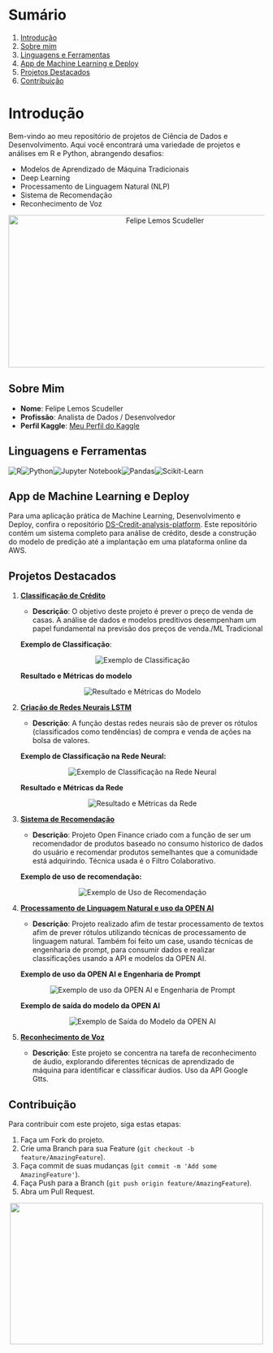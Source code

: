 # Sumário

1. [Introdução](#Introdução)
2. [Sobre mim](#Sobre-mim)
3. [Linguagens e Ferramentas](#Linguagens-e-Ferramentas)
4. [App de Machine Learning e Deploy](#App-de-Machine-Learning-e-Deploy)
5. [Projetos Destacados](#Projetos-Destacados)
6. [Contribuição](#Contribuição)

# Introdução

Bem-vindo ao meu repositório de projetos de Ciência de Dados e Desenvolvimento. Aqui você encontrará uma variedade de projetos e análises em R e Python, abrangendo desafios:

- Modelos de Aprendizado de Máquina Tradicionais
- Deep Learning
- Processamento de Linguagem Natural (NLP)
- Sistema de Recomendação
- Reconhecimento de Voz

<div style="text-align: center;">
  <img src="https://images.ctfassets.net/3viuren4us1n/6Uc2KZoG6vTJ2c5xGCxNTb/2461a7b51b9164b9a2b35f42e8c6152e/Games-Data.jpg" alt="Felipe Lemos Scudeller" width="600" height="300">
</div>

## Sobre Mim

- **Nome**: Felipe Lemos Scudeller
- **Profissão**: Analista de Dados / Desenvolvedor
- **Perfil Kaggle**: [Meu Perfil do Kaggle](https://www.kaggle.com/gajshield)

## Linguagens e Ferramentas
![R](https://img.shields.io/badge/R-276DC3?style=for-the-badge&logo=R&logoColor=white)![Python](https://img.shields.io/badge/Python-3776AB?style=for-the-badge&logo=python&logoColor=white)![Jupyter Notebook](https://img.shields.io/badge/Jupyter-Notebook-F37626?style=for-the-badge&logo=jupyter&logoColor=white)![Pandas](https://img.shields.io/badge/Pandas-150458?style=for-the-badge&logo=pandas&logoColor=white)![Scikit-Learn](https://img.shields.io/badge/Scikit--Learn-F7931E?style=for-the-badge&logo=scikit-learn&logoColor=white)

## App de Machine Learning e Deploy

Para uma aplicação prática de Machine Learning, Desenvolvimento e Deploy, confira o repositório [DS-Credit-analysis-platform](https://github.com/scudellerlemos/-DS-Credit-analysis-platform). Este repositório contém um sistema completo para análise de crédito, desde a construção do modelo de predição até a implantação em uma plataforma online da AWS.

## Projetos Destacados

1. **[Classificação de Crédito](https://github.com/scudellerlemos/Machine-Learning-Projects/blob/main/Kaggle%20Challenges/Classification_and_Clusters.ipynb)**
   - **Descrição**: O objetivo deste projeto é prever o preço de venda de casas. A análise de dados e modelos preditivos desempenham um papel fundamental na previsão dos preços de venda./ML Tradicional

   **Exemplo de Classificação**:

   <div align="center">
     <img src="https://raw.githubusercontent.com/scudellerlemos/Machine-Learning-Projects/main/Kaggle%20Challenges/Exemplos/Exemplo_credito_target.png" alt="Exemplo de Classificação">
   </div>

   **Resultado e Métricas do modelo**

   <div align="center">
     <img src="https://github.com/scudellerlemos/Machine-Learning-Projects/blob/main/Kaggle%20Challenges/Exemplos/Exemplo_previsao_modelo_metricas.png" alt="Resultado e Métricas do Modelo">
   </div>

2. **[Criação de Redes Neurais LSTM](https://github.com/scudellerlemos/Machine-Learning-Projects/tree/main/Deep%20Learning%20-%20NN/Entrega%20final)**
   - **Descrição**: A função destas redes neurais são de prever os rótulos (classificados como tendências) de compra e venda de ações na bolsa de valores.

   **Exemplo de Classificação na Rede Neural:**

   <div align="center">
     <img src="https://github.com/scudellerlemos/Machine-Learning-Projects/blob/main/Deep%20Learning%20-%20NN/Entrega%20final/Exemplo/Exemplo_entrada_target.png" alt="Exemplo de Classificação na Rede Neural">
   </div>

   **Resultado e Métricas da Rede**

   <div align="center">
     <img src="https://github.com/scudellerlemos/Machine-Learning-Projects/blob/main/Deep%20Learning%20-%20NN/Entrega%20final/Exemplo/Exemplo_resultado_previsao_metricas.png" alt="Resultado e Métricas da Rede">
   </div>

3. **[Sistema de Recomendação](https://github.com/scudellerlemos/Machine-Learning-Projects/tree/main/Recommendation%20System)**
   - **Descrição**: Projeto Open Finance criado com a função de ser um recomendador de produtos baseado no consumo historico de dados do usuário e recomendar produtos semelhantes que a comunidade está adquirindo. Técnica usada é o Filtro Colaborativo.

   **Exemplo de uso de recomendação:**

   <div align="center">
     <img src="https://github.com/scudellerlemos/Machine-Learning-Projects/blob/main/Recommendation%20System/Exemplo.png" alt="Exemplo de Uso de Recomendação">
   </div>

4. **[Processamento de Linguagem Natural e uso da OPEN AI](https://github.com/scudellerlemos/Machine-Learning-Projects/tree/main/NLP)**
   - **Descrição**: Projeto realizado afim de testar processamento de textos afim de prever rótulos utilizando técnicas de processamento de linguagem natural. Também foi feito um case, usando técnicas de engenharia de prompt, para consumir dados e realizar classificações usando a API e modelos da OPEN AI.

   **Exemplo de uso da OPEN AI e Engenharia de Prompt**

   <div align="center">
     <img src="https://github.com/scudellerlemos/Machine-Learning-Projects/blob/main/NLP/Exemplos/NLP_Exemplo_OPEN_AI_CONSUMO_API_ENG_PROMPT.png" alt="Exemplo de uso da OPEN AI e Engenharia de Prompt">
   </div>

   **Exemplo de saída do modelo da OPEN AI**

   <div align="center">
     <img src="https://github.com/scudellerlemos/Machine-Learning-Projects/blob/main/NLP/Exemplos/NLP_EXEMPLO_OPEN_AI_SAIDA.png" alt="Exemplo de Saída do Modelo da OPEN AI">
   </div>

5. **[Reconhecimento de Voz](https://github.com/scudellerlemos/Machine-Learning-Projects/tree/main/Audio%20Recognition)**
   - **Descrição**: Este projeto se concentra na tarefa de reconhecimento de áudio, explorando diferentes técnicas de aprendizado de máquina para identificar e classificar áudios. Uso da API Google Gtts.

## Contribuição

Para contribuir com este projeto, siga estas etapas:

1. Faça um Fork do projeto.
2. Crie uma Branch para sua Feature (`git checkout -b feature/AmazingFeature`).
3. Faça commit de suas mudanças (`git commit -m 'Add some AmazingFeature'`).
4. Faça Push para a Branch (`git push origin feature/AmazingFeature`).
5. Abra um Pull Request.

<div align="center">
  <img src="https://i.pinimg.com/originals/cd/df/90/cddf900fe24300e30e162e4d1cbf0d7e.gif" width="498" height="278">
</div>
